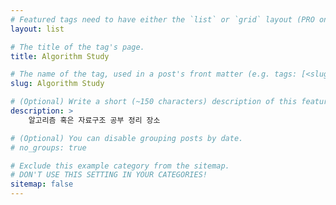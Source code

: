 ```yaml
---
# Featured tags need to have either the `list` or `grid` layout (PRO only).
layout: list

# The title of the tag's page.
title: Algorithm Study

# The name of the tag, used in a post's front matter (e.g. tags: [<slug>]).
slug: Algorithm Study

# (Optional) Write a short (~150 characters) description of this featured tag.
description: >
    알고리즘 혹은 자료구조 공부 정리 장소

# (Optional) You can disable grouping posts by date.
# no_groups: true

# Exclude this example category from the sitemap.
# DON'T USE THIS SETTING IN YOUR CATEGORIES!
sitemap: false
---
```

